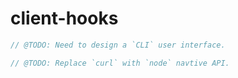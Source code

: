 # client-hooks

```javascript
// @TODO: Need to design a `CLI` user interface.
```

```javascript
// @TODO: Replace `curl` with `node` navtive API.
```
